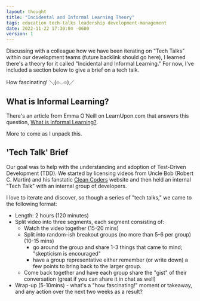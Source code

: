 ```yaml
---
layout: thought
title: "Incidental and Informal Learning Theory"
tags: education tech-talks leadership development-management
date: 2022-11-22 17:30:04 -0600
version: 1
---
```


Discussing with a colleague how we have been iterating on "Tech Talks" within our development teams (future backlink should go here), I learned there's a theory for it called "Incidental and Informal Learning." For now, I've included a section below to give a brief on a tech talk.

How fascinating! ＼(๏◡๏)／ 

## What is Informal Learning?
There's an article from Emma O'Neill on LearnUpon.com that answers this question, [What is Informal Learning?](https://www.learnupon.com/blog/informal-learning/).

More to come as I unpack this.

## 'Tech Talk' Brief

Our goal was to help with the understanding and adoption of Test-Driven Development (TDD). We started by licensing videos from Uncle Bob (Robert C. Martin) and his fanstatic [Clean Coders](https://cleancoders.com) website and then held an internal "Tech Talk" with an internal group of developers.

I love to iterate and discover, so though a series of "tech talks," we came to the following format:

- Length: 2 hours (120 minutes)
- Split video into three segments, each segment consisting of:
    - Watch the video together (15-20 mins)
    - Split into random-ish breakout groups (no more than 5-6 per group) (10-15 mins)
      - go around the group and share 1-3 things that came to mind; "skepticism is encouraged"
      - have a group representative either remember (or write down) a few points to bring back to the larger group.
    - Come back together and have each group share the "gist" of their conversation (great if you can share it in chat as well)
- Wrap-up (5-10mins) - what's a "how fascinating!" moment or takeaway, and any action over the next two weeks as a result?